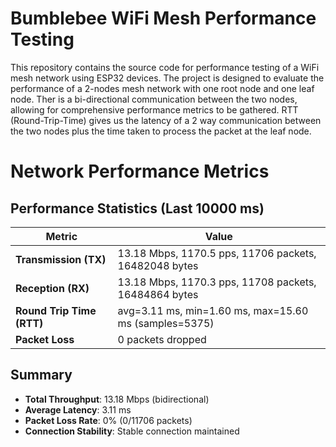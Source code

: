 # Bumblebee WiFi Mesh Performance Testing
This repository contains the source code for performance testing of a WiFi mesh network using ESP32 devices. The project is designed to evaluate the performance of a 2-nodes mesh network with one root node and one leaf node. Ther is a bi-directional communication between the two nodes, allowing for comprehensive performance metrics to be gathered. RTT (Round-Trip-Time) gives us the latency of a 2 way communication between the two nodes plus the time taken to process the packet at the leaf node.

# Network Performance Metrics

## Performance Statistics (Last 10000 ms)

| Metric | Value |
|--------|-------|
| **Transmission (TX)** | 13.18 Mbps, 1170.5 pps, 11706 packets, 16482048 bytes |
| **Reception (RX)** | 13.18 Mbps, 1170.3 pps, 11708 packets, 16484864 bytes |
| **Round Trip Time (RTT)** | avg=3.11 ms, min=1.60 ms, max=15.60 ms (samples=5375) |
| **Packet Loss** | 0 packets dropped |

## Summary

- **Total Throughput**: 13.18 Mbps (bidirectional)
- **Average Latency**: 3.11 ms
- **Packet Loss Rate**: 0% (0/11706 packets)
- **Connection Stability**: Stable connection maintained